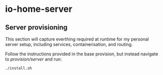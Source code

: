 # io-home-server

## Server provisioning
This section will capture everthing required at runtime for my personal server setup, including services, containerisation, and routing.

Follow the instructions provided in the base provision, but instead navigate to _provision/server_ and run:
```
./install.sh
```
